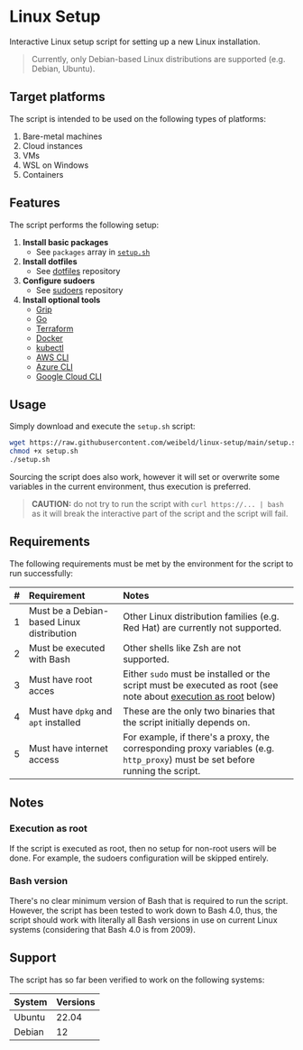 # Linux Setup

Interactive Linux setup script for setting up a new Linux installation.

> Currently, only Debian-based Linux distributions are supported (e.g. Debian, Ubuntu).

## Target platforms

The script is intended to be used on the following types of platforms:

1. Bare-metal machines
1. Cloud instances
1. VMs
1. WSL on Windows
1. Containers

## Features

The script performs the following setup:

1. **Install basic packages**
   - See `packages` array in [`setup.sh`](setup.sh)
1. **Install dotfiles**
   - See [dotfiles](https://github.com/weibeld/dotfiles) repository
1. **Configure sudoers**
   - See [sudoers](https://github.com/weibeld/sudoers) repository
1. **Install optional tools**
   - [Grip](https://github.com/joeyespo/grip)
   - [Go](https://go.dev/)
   - [Terraform](https://www.terraform.io/)
   - [Docker](https://www.docker.com/)
   - [kubectl](https://kubernetes.io/docs/reference/kubectl/)
   - [AWS CLI](https://aws.amazon.com/cli/)
   - [Azure CLI](https://learn.microsoft.com/en-us/cli/azure/)
   - [Google Cloud CLI](https://cloud.google.com/cli)

## Usage

Simply download and execute the `setup.sh` script:

```bash
wget https://raw.githubusercontent.com/weibeld/linux-setup/main/setup.sh
chmod +x setup.sh
./setup.sh
```

Sourcing the script does also work, however it will set or overwrite some variables in the current environment, thus execution is preferred.

> **CAUTION:** do not try to run the script with `curl https://... | bash` as it will break the interactive part of the script and the script will fail.

## Requirements

The following requirements must be met by the environment for the script to run successfully:

| # | Requirement                               | Notes                                                                                                                                 |
|---|:------------------------------------------|:--------------------------------------------------------------------------------------------------------------------------------------|
| 1 | Must be a Debian-based Linux distribution | Other Linux distribution families (e.g. Red Hat) are currently not supported.                                                          |
| 2 | Must be executed with Bash                | Other shells like Zsh are not supported.                                                                                               |
| 3 | Must have root acces                      | Either `sudo` must be installed or the script must be executed as root (see note about [execution as root](#execution-as-root) below) |
| 4 | Must have `dpkg` and `apt` installed      | These are the only two binaries that the script initially depends on.                                                                 |
| 5 | Must have internet access                 | For example, if there's a proxy, the corresponding proxy variables (e.g. `http_proxy`) must be set before running the script.         |

## Notes

### Execution as root

If the script is executed as root, then no setup for non-root users will be done. For example, the sudoers configuration will be skipped entirely.

### Bash version

There's no clear minimum version of Bash that is required to run the script. However, the script has been tested to work down to Bash 4.0, thus, the script should work with literally all Bash versions in use on current Linux systems (considering that Bash 4.0 is from 2009).

## Support

The script has so far been verified to work on the following systems:

| System | Versions |
|--------|----------|
| Ubuntu | 22.04    |
| Debian | 12       |

